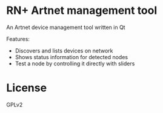 # RN+ Artnet management tool
An Artnet device management tool written in Qt

Features:
 - Discovers and lists devices on network
 - Shows status information for detected nodes
 - Test a node by controlling it directly with sliders

# License
GPLv2